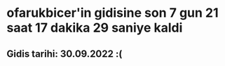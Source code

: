 # ofarukbicer'in gidisine son 7 gun 21 saat 17 dakika 29 saniye kaldi

## Gidis tarihi: 30.09.2022 :(